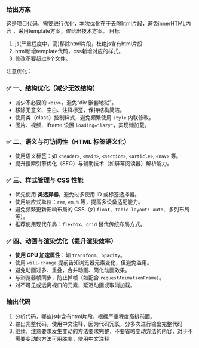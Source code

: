 ### 给出方案
这是项目代码，需要进行优化，本次优化在于去除html片段，避免innerHTML内容 ，采用template方案，仅给出技术方案。
目标
1. js(严重程度中，高)移除html片段，杜绝js含有html片段
2. html新增template代码，css新增对应的样式。
3. 修改不要超过8个文件。

注意优化：
### ✅ 一、结构优化（减少无效结构）
* 减少不必要的 `<div>`，避免“div 嵌套地狱”。
* 移除无意义、空白、注释标签，保持结构简洁。
* 使用类（class）控制样式，避免频繁使用 `style` 内联修改。
* 图片、视频、iframe 设置 `loading="lazy"`，实现懒加载。
### ✅ 二、语义与可访问性（HTML 标签语义化）
* 使用语义标签：如 `<header>`, `<main>`, `<section>`, `<article>`, `<nav>` 等。
* 提升搜索引擎优化（SEO）与辅助技术（如屏幕阅读器）解析能力。

### ✅ 三、样式管理与 CSS 性能
* 优先使用 **类选择器**，避免过多使用 ID 或标签选择器。
* 使用响应式单位：`rem`, `em`, `%` 等，提高多设备适配能力。
* 避免频繁更新影响布局的 CSS（如 `float`、`table-layout: auto`、多列布局等）。
* 推荐使用现代布局：`flexbox`、`grid` 替代传统布局方式。

### ✅ 四、动画与渲染优化（提升渲染效率）
* **使用 GPU 加速属性**：如 `transform`、`opacity`。
* 使用 `will-change` 提前告知浏览器元素变化，但避免滥用。
* 避免动画过多、重叠，合并动画、简化动画效果。
* 与浏览器帧同步，防止掉帧（如配合 `requestAnimationFrame`）。
* 对不可见或远离视口的元素，延迟动画或取消加载。


### 输出代码
1. 分析代码，哪些js中含有html片段，根据严重程度高排前面。
2. 输出完整代码，使用中文注释，因为代码冗长，分多次进行输出完整代码
3. 继续，注意要求发生变动的方法要求完整，不要省略变动方法的内容，对于不需要变动的方法可用胜率，使用中文注释



